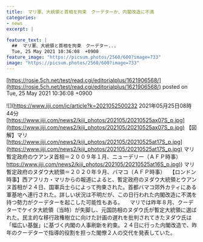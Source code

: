 ```yaml
---
title:  マリ軍、大統領と首相を拘束　クーデターか、内閣改造に不満  
categories:
- news
excerpt: |
  
feature_text: |
  ##  マリ軍、大統領と首相を拘束　クーデター...
  Tue, 25 May 2021 10:36:08  +0900
feature_image: "https://picsum.photos/2560/600?image=733"
image: "https://picsum.photos/2560/600?image=733"
---
```


[https://rosie.5ch.net/test/read.cgi/editorialplus/1621906568/](https://rosie.5ch.net/test/read.cgi/editorialplus/1621906568/)
posted on Tue, 25 May 2021 10:36:08  +0900

<!--more-->

![](https://www.jiji.com/jc/article?k=2021052500232 2021年05月25日08時44分 [https://www.jiji.com/news2/kiji_photos/202105/20210525ax07S_p.jpg](https://www.jiji.com/news2/kiji_photos/202105/20210525ax07S_p.jpg) 【図解】マリ [https://www.jiji.com/news2/kiji_photos/202105/20210525at17S_p.jpg](https://www.jiji.com/news2/kiji_photos/202105/20210525at17S_p.jpg) マリ暫定政府のウアンヌ首相＝２００９年１月、ニューデリー（ＡＦＰ時事） [https://www.jiji.com/news2/kiji_photos/202105/20210525at16S_p.jpg)](https://www.jiji.com/news2/kiji_photos/202105/20210525at16S_p.jpg)) マリ暫定政府のヌダウ大統領＝２０２０年９月、バマコ（ＡＦＰ時事） 　【ロンドン時事】西アフリカ・マリからの報道によると、暫定政府のヌダウ大統領とウアンヌ首相が２４日、国軍兵士らによって拘束された。首都バマコ郊外カティにある軍基地へ連行された。詳しい状況は不明だが、この日行われた内閣改造に不満を持つ勢力がクーデターを起こした可能性もある。 　マリでは昨年８月、クーデターでケイタ大統領（当時）が失脚し、元国防相のヌダウ氏が暫定大統領に選ばれた。民主的な移行政権樹立に向けた計画の遅れを批判されてきたヌダウ氏は「幅広い基盤」に基づく内閣の人事刷新を約束。２４日に行った内閣改造で、昨年のクーデターで指導的役割を担った閣僚２人の交代を発表していた。

